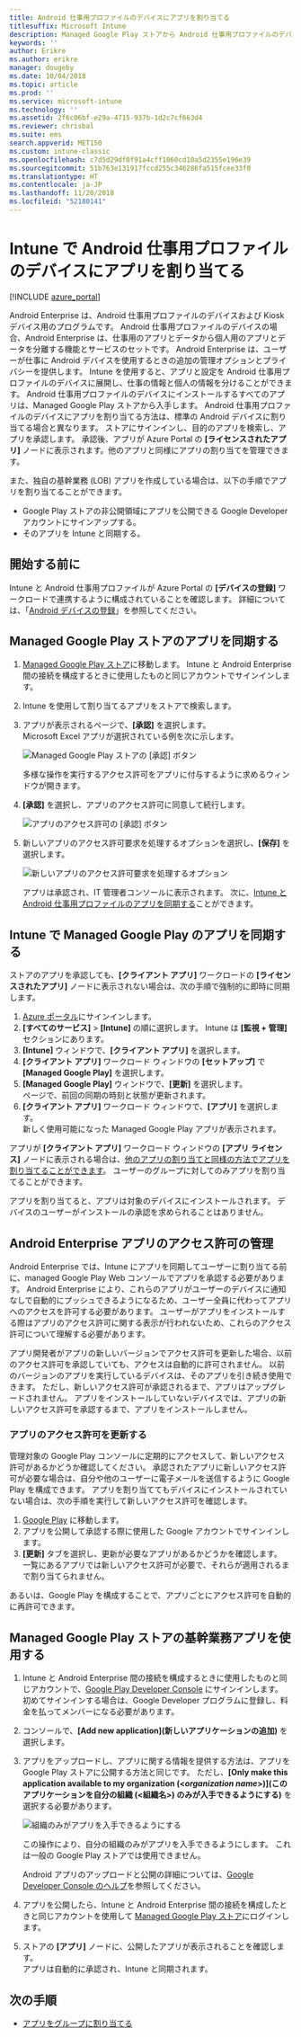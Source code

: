 ```yaml
---
title: Android 仕事用プロファイルのデバイスにアプリを割り当てる
titlesuffix: Microsoft Intune
description: Managed Google Play ストアから Android 仕事用プロファイルのデバイスにアプリを同期してから割り当てる方法を説明します。
keywords: ''
author: Erikre
ms.author: erikre
manager: dougeby
ms.date: 10/04/2018
ms.topic: article
ms.prod: ''
ms.service: microsoft-intune
ms.technology: ''
ms.assetid: 2f6c06bf-e29a-4715-937b-1d2c7cf663d4
ms.reviewer: chrisbal
ms.suite: ems
search.appverid: MET150
ms.custom: intune-classic
ms.openlocfilehash: c7d5d29df0f91a4cff1060cd10a5d2355e196e39
ms.sourcegitcommit: 51b763e131917fccd255c346286fa515fcee33f0
ms.translationtype: HT
ms.contentlocale: ja-JP
ms.lasthandoff: 11/20/2018
ms.locfileid: "52180141"
---
```

# <a name="assign-apps-to-android-work-profile-devices-with-intune"></a>Intune で Android 仕事用プロファイルのデバイスにアプリを割り当てる

[!INCLUDE [azure_portal](./includes/azure_portal.md)]

Android Enterprise は、Android 仕事用プロファイルのデバイスおよび Kiosk デバイス用のプログラムです。 Android 仕事用プロファイルのデバイスの場合、Android Enterprise は、仕事用のアプリとデータから個人用のアプリとデータを分離する機能とサービスのセットです。 Android Enterprise は、ユーザーが仕事に Android デバイスを使用するときの追加の管理オプションとプライバシーを提供します。 Intune を使用すると、アプリと設定を Android 仕事用プロファイルのデバイスに展開し、仕事の情報と個人の情報を分けることができます。 Android 仕事用プロファイルのデバイスにインストールするすべてのアプリは、Managed Google Play ストアから入手します。 Android 仕事用プロファイルのデバイスにアプリを割り当てる方法は、標準の Android デバイスに割り当てる場合と異なります。 ストアにサインインし、目的のアプリを検索し、アプリを承認します。 承認後、アプリが Azure Portal の **[ライセンスされたアプリ]** ノードに表示されます。他のアプリと同様にアプリの割り当てを管理できます。

また、独自の基幹業務 (LOB) アプリを作成している場合は、以下の手順でアプリを割り当てることができます。
- Google Play ストアの非公開領域にアプリを公開できる Google Developer アカウントにサインアップする。
- そのアプリを Intune と同期する。

## <a name="before-you-start"></a>開始する前に

Intune と Android 仕事用プロファイルが Azure Portal の **[デバイスの登録]** ワークロードで連携するように構成されていることを確認します。 詳細については、「[Android デバイスの登録](android-work-profile-enroll.md)」を参照してください。

## <a name="synchronize-an-app-from-the-managed-google-play-store"></a>Managed Google Play ストアのアプリを同期する

1. [Managed Google Play ストア](https://play.google.com/work)に移動します。 Intune と Android Enterprise 間の接続を構成するときに使用したものと同じアカウントでサインインします。
2. Intune を使用して割り当てるアプリをストアで検索します。
3. アプリが表示されるページで、**[承認]** を選択します。  
    Microsoft Excel アプリが選択されている例を次に示します。

    ![Managed Google Play ストアの [承認] ボタン](media/approve.png)
    
   多様な操作を実行するアクセス許可をアプリに付与するように求めるウィンドウが開きます。 

4. **[承認]** を選択し、アプリのアクセス許可に同意して続行します。

    ![アプリのアクセス許可の [承認] ボタン](media/approve-app-permissions.png)

5. 新しいアプリのアクセス許可要求を処理するオプションを選択し、**[保存]** を選択します。

    ![新しいアプリのアクセス許可要求を処理するオプション](media/approve-app-settings.png)

    アプリは承認され、IT 管理者コンソールに表示されます。 次に、[Intune と Android 仕事用プロファイルのアプリを同期する](apps-add-android-for-work.md#sync-an-android-for-work-app-with-intune)ことができます。 

## <a name="sync-a-managed-google-play-app-with-intune"></a>Intune で Managed Google Play のアプリを同期する

ストアのアプリを承認しても、**[クライアント アプリ]** ワークロードの **[ライセンスされたアプリ]** ノードに表示されない場合は、次の手順で強制的に即時に同期します。

1. [Azure ポータル](https://portal.azure.com)にサインインします。
2. **[すべてのサービス]** > **[Intune]** の順に選択します。 Intune は **[監視 + 管理]** セクションにあります。
3. **[Intune]** ウィンドウで、**[クライアント アプリ]** を選択します。
4. **[クライアント アプリ]** ワークロード ウィンドウの **[セットアップ]** で **[Managed Google Play]** を選択します。
5. **[Managed Google Play]** ウィンドウで、**[更新]** を選択します。  
    ページで、前回の同期の時刻と状態が更新されます。
6. **[クライアント アプリ]** ワークロード ウィンドウで、**[アプリ]** を選択します。  
    新しく使用可能になった Managed Google Play アプリが表示されます。

アプリが **[クライアント アプリ]** ワークロード ウィンドウの **[アプリ ライセンス]** ノードに表示される場合は、[他のアプリの割り当てと同様の方法でアプリを割り当てることができます](/intune-azure/manage-apps/deploy-apps)。 ユーザーのグループに対してのみアプリを割り当てることができます。

アプリを割り当てると、アプリは対象のデバイスにインストールされます。 デバイスのユーザーがインストールの承認を求められることはありません。

## <a name="manage-android-enterprise-app-permissions"></a>Android Enterprise アプリのアクセス許可の管理
Android Enterprise では、Intune にアプリを同期してユーザーに割り当てる前に、managed Google Play Web コンソールでアプリを承認する必要があります。 Android Enterprise により、これらのアプリがユーザーのデバイスに通知なしで自動的にプッシュできるようになるため、ユーザー全員に代わってアプリへのアクセスを許可する必要があります。 ユーザーがアプリをインストールする際はアプリのアクセス許可に関する表示が行われないため、これらのアクセス許可について理解する必要があります。

アプリ開発者がアプリの新しいバージョンでアクセス許可を更新した場合、以前のアクセス許可を承認していても、アクセスは自動的に許可されません。 以前のバージョンのアプリを実行しているデバイスは、そのアプリを引き続き使用できます。 ただし、新しいアクセス許可が承認されるまで、アプリはアップグレードされません。 アプリをインストールしていないデバイスでは、アプリの新しいアクセス許可を承認するまで、アプリをインストールしません。

### <a name="update-app-permissions"></a>アプリのアクセス許可を更新する

管理対象の Google Play コンソールに定期的にアクセスして、新しいアクセス許可があるかどうか確認してください。 承認されたアプリに新しいアクセス許可が必要な場合は、自分や他のユーザーに電子メールを送信するように Google Play を構成できます。 アプリを割り当ててもデバイスにインストールされていない場合は、次の手順を実行して新しいアクセス許可を確認します。

1. [Google Play](http://play.google.com/work) に移動します。
2. アプリを公開して承認する際に使用した Google アカウントでサインインします。
3. **[更新]** タブを選択し、更新が必要なアプリがあるかどうかを確認します。  
    一覧にあるアプリでは新しいアクセス許可が必要で、それらが適用されるまで割り当てられません。

あるいは、Google Play を構成することで、アプリごとにアクセス許可を自動的に再許可できます。 

## <a name="working-with-a-line-of-business-app-from-the-managed-google-play-store"></a>Managed Google Play ストアの基幹業務アプリを使用する

1. Intune と Android Enterprise 間の接続を構成するときに使用したものと同じアカウントで、[Google Play Developer Console](https://play.google.com/apps/publish) にサインインします。  
    初めてサインインする場合は、Google Developer プログラムに登録し、料金を払ってメンバーになる必要があります。
2. コンソールで、**[Add new application]\(新しいアプリケーションの追加\)** を選択します。
3. アプリをアップロードし、アプリに関する情報を提供する方法は、アプリを Google Play ストアに公開する方法と同じです。 ただし、**[Only make this application available to my organization (<*organization name*>)]\(このアプリケーションを自分の組織 (<組織名>) のみが入手できるようにする\)** を選択する必要があります。

    ![組織のみがアプリを入手できるようにする](media/restrict.png)

    この操作により、自分の組織のみがアプリを入手できるようにします。 これは一般の Google Play ストアでは使用できません。

    Android アプリのアップロードと公開の詳細については、[Google Developer Console のヘルプ](https://support.google.com/googleplay/android-developer/answer/113469)を参照してください。
4. アプリを公開したら、Intune と Android Enterprise 間の接続を構成したときと同じアカウントを使用して [Managed Google Play ストア](https://play.google.com/work)にログインします。
5. ストアの **[アプリ]** ノードに、公開したアプリが表示されることを確認します。  
    アプリは自動的に承認され、Intune と同期されます。

## <a name="next-steps"></a>次の手順

- [アプリをグループに割り当てる](apps-deploy.md) 

